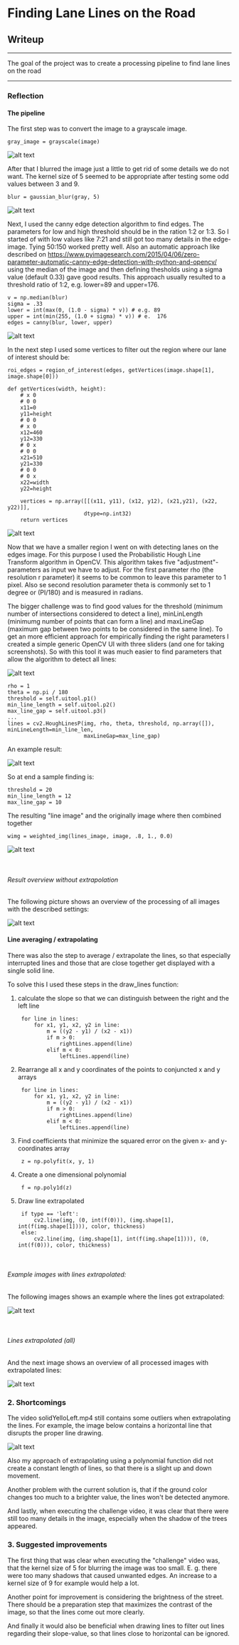 # **Finding Lane Lines on the Road** 

## Writeup

---

The goal of the project was to create a processing pipeline to find lane lines on the road


[//]: # (Image References)

[image1]: ./examples/grayscale.jpg "Grayscale"
[blur_image]: ./test_images_output/blur_image.jpg "Blurred Image"
[gray_image]: ./test_images_output/gray_image.jpg "Gray Image"
[edges_image]: ./test_images_output/edges_image.jpg "Edges Image"
[challenge]: test_images_output/challenge.jpg "Challenge Image"
[lines_image]: ./test_images_output/lines_image.jpg "Lines Image"
[lines_default]: ./test_images_output/lines_default.jpg "Default Lines Image"
[RGB_img]: ./test_images_output/RGB_img.jpg "Final Image"
[RGB_img_ex]: ./test_images_output/RGB_img_ex.jpg "Final Image Extrapolated"
[roi_edges_image]: ./test_images_output/roi_edges_image.jpg "ROI Edges Image"
[wimg]: ./test_images_output/wimg.jpg "Weighted Image"
[wimg_ex]: ./test_images_output/wimg_ex.jpg "Weighted Image Extrapolated"
[extrapolation_error]: test_images_output/extrapolation_error.jpg "Extrapolation Error"
[opencv_ui]: test_images_output/opencv_ui.png "OpenCV UI"


---

### Reflection

#### The pipeline 

 The first step was to convert the image to a grayscale image. 
 
    gray_image = grayscale(image)
 
 ![alt text][gray_image]
 
  After that I blurred the image just a little to get rid of some details we do not want. The kernel size of 5 seemed to be 
  appropriate after testing some odd values between 3 and 9.
  
    blur = gaussian_blur(gray, 5)
    
 ![alt text][blur_image]
        
 Next, I used the canny edge detection algorithm to find edges. 
 The parameters for low and high threshold should be in the ration 1:2 or 1:3. So I started of with low values like 7:21
 and still got too many details in the edge-image. Tying 50:150 worked pretty well. Also an automatic approach like described on https://www.pyimagesearch.com/2015/04/06/zero-parameter-automatic-canny-edge-detection-with-python-and-opencv/ using the median of the image and then defining thesholds using a sigma value (default 0.33) gave good results. This approach usually resulted to a threshold ratio of 1:2, e.g. lower=89 and upper=176.
 
    v = np.median(blur)
    sigma = .33
    lower = int(max(0, (1.0 - sigma) * v)) # e.g. 89
    upper = int(min(255, (1.0 + sigma) * v)) # e.  176 
    edges = canny(blur, lower, upper)
    
 ![alt text][edges_image]
   
 In the next step I used some vertices to filter out the region where our lane of interest should be: 
 
    roi_edges = region_of_interest(edges, getVertices(image.shape[1], image.shape[0]))
 
    def getVertices(width, height):
        # x 0
        # 0 0
        x11=0
        y11=height
        # 0 0
        # x 0
        x12=460
        y12=330
        # 0 x
        # 0 0
        x21=510
        y21=330
        # 0 0
        # 0 x
        x22=width
        y22=height
    
        vertices = np.array([[(x11, y11), (x12, y12), (x21,y21), (x22, y22)]],
                            dtype=np.int32)
        return vertices
        
![alt text][roi_edges_image]
  
Now that we have a smaller region I went on with detecting lanes on the edges image. For this purpose I used the 
Probabilistic Hough Line Transform algorithm in OpenCV. This algorithm takes five "adjustment"-parameters as input we have to adjust.
For the first parameter rho (the resolution r parameter) it seems to be common to leave this parameter to 1 pixel. Also se second
resolution parameter theta is commonly set to 1 degree or (PI/180) and is measured in radians. 
   
The bigger challenge was to find good values for the threshold (minimum number of intersections considered to detect a line),
minLinLength (minimumg number of points that can form a line) and maxLineGap (maximum gap between two points to be considered in the same line). 
To get an more efficient approach for empirically finding the right parameters I created a simple generic OpenCV UI with three sliders (and one for taking screenshots).
So with this tool it was much easier to find parameters that allow the algorithm to detect all lines:

![alt text][opencv_ui]
  
   
   
    rho = 1
    theta = np.pi / 180
    threshold = self.uitool.p1()
    min_line_length = self.uitool.p2()
    max_line_gap = self.uitool.p3()
    ...
    lines = cv2.HoughLinesP(img, rho, theta, threshold, np.array([]), minLineLength=min_line_len,
                            maxLineGap=max_line_gap)
 
 An example result:
 
 ![alt text][lines_image]
 


 
So at end a sample finding is:
 
    threshold = 20
    min_line_length = 12 
    max_line_gap = 10
 
 
 
The resulting "line image" and the originally image where then combined together

    wimg = weighted_img(lines_image, image, .8, 1., 0.0)
           
 ![alt text][wimg]
 

&nbsp;
&nbsp;
&nbsp;
&nbsp;
&nbsp;



 ###### Result overview without extrapolation
 
 The following picture shows an overview of the processing of all images with the described settings:
 
  ![alt text][RGB_img]
 

#### Line averaging / extrapolating
 
 
There was also the step to average / extrapolate the lines, so that especially interrupted lines and those that are close together get displayed with a single 
solid line. 

To solve this I used these steps in the draw_lines function:

1. calculate the slope so that we can distinguish between the right and the left line

        for line in lines:
            for x1, y1, x2, y2 in line:
                m = ((y2 - y1) / (x2 - x1))
                if m > 0:
                    rightLines.append(line)
                elif m < 0:
                    leftLines.append(line) 

2. Rearrange all x and y coordinates of the points to conjuncted x and y arrays

        for line in lines:
            for x1, y1, x2, y2 in line:
                m = ((y2 - y1) / (x2 - x1))
                if m > 0:
                    rightLines.append(line)
                elif m < 0:
                    leftLines.append(line)

3. Find coefficients that minimize the squared error on the given x- and y-coordinates array

        z = np.polyfit(x, y, 1)
    
4. Create a one dimensional polynomial

        f = np.poly1d(z)
    
5. Draw line extrapolated

        if type == 'left':
            cv2.line(img, (0, int(f(0))), (img.shape[1], int(f(img.shape[1]))), color, thickness)
        else:
            cv2.line(img, (img.shape[1], int(f(img.shape[1]))), (0, int(f(0))), color, thickness)


&nbsp;
###### Example images with lines extrapolated:

The following images shows an example where the lines got extrapolated:

![alt text][wimg_ex]

&nbsp;

###### Lines extrapolated (all)

And the next image shows an overview of all processed images with extrapolated lines:

![alt text][RGB_img_ex]


### 2. Shortcomings


The video solidYelloLeft.mp4 still contains some outliers when extrapolating the lines. For example, the image below
contains a horizontal line that disrupts the proper line drawing.
 
![alt text][extrapolation_error]

Also my approach of extrapolating using a polynomial function did not create a constant length of lines, so that there 
is a slight up and down movement.

Another problem with the current solution is, that if the ground color changes too much to a brighter value, the lines 
won't be detected anymore. 

And lastly, when executing the challenge video, it was clear that there were still too many details in the image, especially when the
shadow of the trees appeared.


### 3. Suggested improvements

The first thing that was clear when executing the "challenge" video was, that the kernel size of 5 for blurring the image
was too small. E. g. there were too many shadows that caused unwanted edges. An increase to a kernel 
size of 9 for example would help a lot.

Another point for improvement is considering the brightness of the street. There should be a preparation step that
maximizes the contrast of the image, so that the lines come out more clearly.

And finally it would also be beneficial when drawing lines to filter out lines regarding their slope-value,
 so that lines close to horizontal can be ignored.